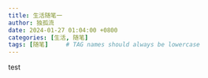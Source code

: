 ```yaml
---
title: 生活随笔一
author: 独孤流
date: 2024-01-27 01:04:00 +0800
categories: [生活, 随笔]
tags: [随笔]     # TAG names should always be lowercase
---
```


test